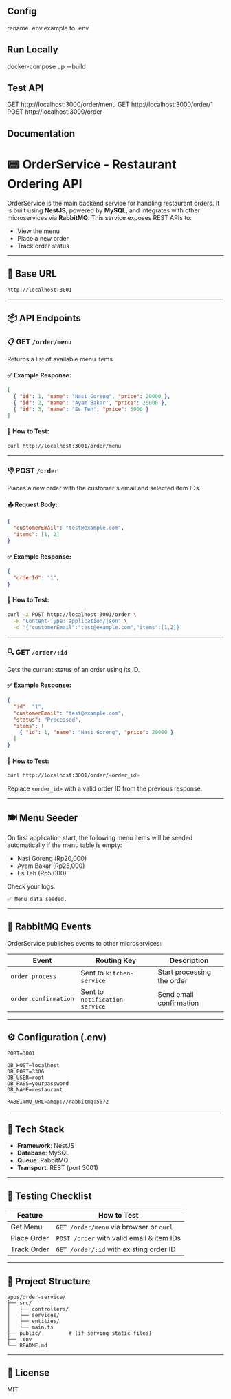 ## Config
rename .env.example to .env

## Run Locally
docker-compose up --build

## Test API
GET http://localhost:3000/order/menu 
GET http://localhost:3000/order/1
POST http://localhost:3000/order


## Documentation

# 📟 OrderService - Restaurant Ordering API

OrderService is the main backend service for handling restaurant orders. It is built using **NestJS**, powered by **MySQL**, and integrates with other microservices via **RabbitMQ**. This service exposes REST APIs to:

- View the menu
- Place a new order
- Track order status

---

## 🚀 Base URL

```
http://localhost:3001
```

---

## 📦 API Endpoints

### 📋 GET `/order/menu`

Returns a list of available menu items.

#### ✅ Example Response:

```json
[
  { "id": 1, "name": "Nasi Goreng", "price": 20000 },
  { "id": 2, "name": "Ayam Bakar", "price": 25000 },
  { "id": 3, "name": "Es Teh", "price": 5000 }
]
```

#### 🧪 How to Test:

```bash
curl http://localhost:3001/order/menu
```

---

### 👎 POST `/order`

Places a new order with the customer's email and selected item IDs.

#### 📤 Request Body:

```json
{
  "customerEmail": "test@example.com",
  "items": [1, 2]
}
```

#### ✅ Example Response:

```json
{
  "orderId": "1",
}
```

#### 🧪 How to Test:

```bash
curl -X POST http://localhost:3001/order \
  -H "Content-Type: application/json" \
  -d '{"customerEmail":"test@example.com","items":[1,2]}'
```

---

### 🔍 GET `/order/:id`

Gets the current status of an order using its ID.

#### ✅ Example Response:

```json
{
  "id": "1",
  "customerEmail": "test@example.com",
  "status": "Processed",
  "items": [
    { "id": 1, "name": "Nasi Goreng", "price": 20000 }
  ]
}
```

#### 🧪 How to Test:

```bash
curl http://localhost:3001/order/<order_id>
```

Replace `<order_id>` with a valid order ID from the previous response.

---

## 🍽 Menu Seeder

On first application start, the following menu items will be seeded automatically if the menu table is empty:

- Nasi Goreng (Rp20,000)
- Ayam Bakar (Rp25,000)
- Es Teh (Rp5,000)

Check your logs:

```
✅ Menu data seeded.
```

---

## 🔗 RabbitMQ Events

OrderService publishes events to other microservices:

| Event                | Routing Key                    | Description                |
| -------------------- | ------------------------------ | -------------------------- |
| `order.process`      | Sent to `kitchen-service`      | Start processing the order |
| `order.confirmation` | Sent to `notification-service` | Send email confirmation    |

---

## ⚙️ Configuration (.env)

```
PORT=3001

DB_HOST=localhost
DB_PORT=3306
DB_USER=root
DB_PASS=yourpassword
DB_NAME=restaurant

RABBITMQ_URL=amqp://rabbitmq:5672
```

---

## 💠 Tech Stack

- **Framework**: NestJS
- **Database**: MySQL
- **Queue**: RabbitMQ
- **Transport**: REST (port 3001)

---

## 🧪 Testing Checklist

| Feature     | How to Test                               |
| ----------- | ----------------------------------------- |
| Get Menu    | `GET /order/menu` via browser or `curl`         |
| Place Order | `POST /order` with valid email & item IDs |
| Track Order | `GET /order/:id` with existing order ID   |

---

## 📁 Project Structure

```
apps/order-service/
├── src/
│   ├── controllers/
│   ├── services/
│   ├── entities/
│   └── main.ts
├── public/         # (if serving static files)
├── .env
└── README.md
```

---

## 📄 License

MIT

